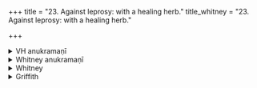 +++
title = "23. Against leprosy: with a healing herb."
title_whitney = "23. Against leprosy: with a healing herb."

+++

<details><summary>VH anukramaṇī</summary>

शत्रुनिवारणम्।  
१-४ अथर्वा। वनस्पतिः(असिक्निः)। अनुष्टुप्।
</details>

<details><summary>Whitney anukramaṇī</summary>

[Atharvan (śvetalakṣmavināśanāyā 'nenā 'siknīm oṣadhim astāut).—vānaspatyam. ānuṣṭubham.]
</details>



<details><summary>Whitney</summary>

### Comment
Found in Pāipp. i., but defaced, so that for the most part comparison is impossible. Also, with vs. 3 of the next hymn, in TB. (11. 4. 41-2). Used by Kāuś. (26. 22-24), in company with the next following hymn, in a remedial rite (against white leprosy, (śvetakuṣṭha, schol. and comm.).


### Translations
Translated: Weber, iv. 416; Ludwig, p. 506; Grill, 19, 77; Griffith, i. 27; Bloomfield, 16, 266; furthermore, vss. i, 2 by Bloomfield, AJP. xi. 325.—Cf. Bergaigne-Henry, Manuel, p. 135.
</details>

<details><summary>Griffith</summary>

A charm against leprosy
</details>
